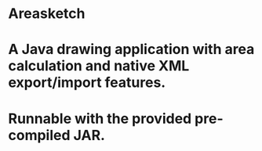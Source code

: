 # Areasketch

# A Java drawing application with area calculation and native XML export/import features.
# Runnable with the provided pre-compiled JAR.

